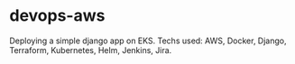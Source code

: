 # devops-aws
Deploying a simple django app on EKS. Techs used: AWS, Docker, Django, Terraform, Kubernetes, Helm, Jenkins, Jira.
